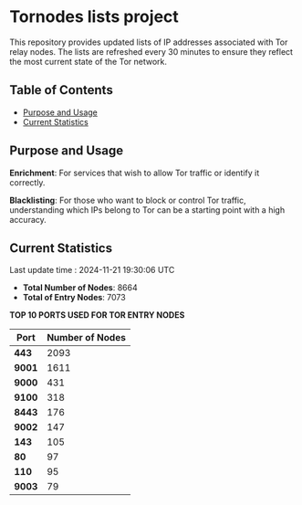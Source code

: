 # Tornodes lists project

This repository provides updated lists of IP addresses associated with Tor relay nodes. The lists are refreshed every 30 minutes to ensure they reflect the most current state of the Tor network.

## Table of Contents

- [Purpose and Usage](#purpose-and-usage)
- [Current Statistics](#current-statistics)


## Purpose and Usage

**Enrichment**: For services that wish to allow Tor traffic or identify it correctly.

**Blacklisting**: For those who want to block or control Tor traffic, understanding which IPs belong to Tor can be a starting point with a high accuracy.

## Current Statistics

Last update time : 2024-11-21 19:30:06 UTC

- **Total Number of Nodes**: 8664
- **Total of Entry Nodes**: 7073

**TOP 10 PORTS USED FOR TOR ENTRY NODES**

| **Port** | **Number of Nodes** |
|------|-----------------|
| **443**   | 2093  |
| **9001**   | 1611  |
| **9000**   | 431  |
| **9100**   | 318  |
| **8443**   | 176  |
| **9002**   | 147  |
| **143**   | 105  |
| **80**   | 97  |
| **110**   | 95  |
| **9003**   | 79  |

